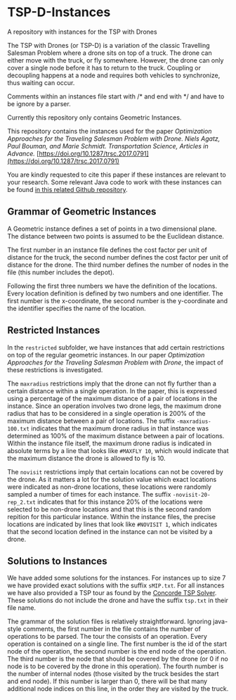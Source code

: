 # TSP-D-Instances
A repository with instances for the TSP with Drones

The TSP with Drones (or TSP-D) is a variation of the classic Travelling Salesman Problem where a drone sits on top of a truck. The drone can either move with the truck, or fly somewhere. However, the drone can only cover a single node before it has to return to the truck. Coupling or decoupling happens at a node and requires both vehicles to synchronize, thus waiting can occur. 

Comments within an instances file start with /\* and end with \*/ and have to be ignore by a parser.

Currently this repository only contains Geometric Instances.

This repository contains the instances used for the paper *Optimization Approaches for the Traveling Salesman Problem with Drone. Niels Agatz, Paul Bouman, and Marie Schmidt. Transportation Science, Articles in Advance.* [https://doi.org/10.1287/trsc.2017.0791](https://doi.org/10.1287/trsc.2017.0791)

You are kindly requested to cite this paper if these instances are relevant to your research. Some relevant Java code to work with these instances can be found [in this related Github repository](https://github.com/pcbouman-eur/Drones-TSP).

## Grammar of Geometric Instances
A Geometric instance defines a set of points in a two dimensional plane. The distance between two points is assumed to be the Euclidean distance.

The first number in an instance file defines the cost factor per unit of distance for the truck, the second number defines the cost factor per unit of distance for the drone. The third number defines the number of nodes in the file (this number includes the depot).

Following the first three numbers we have the definition of the locations. Every location definition is defined by two numbers and one identifier. The first number is the x-coordinate, the second number is the y-coordinate and the identifier specifies the name of the location.

## Restricted Instances
In the `restricted` subfolder, we have instances that add certain restrictions on top of the regular geometric instances. In our paper *Optimization Approaches for the Traveling Salesman Problem with Drone*, the impact of these restrictions is investigated.

The `maxradius` restrictions imply that the drone can not fly further than a certain distance within a single operation. In the paper, this is expressed using a percentage of the maximum distance of a pair of locations in the instance. Since an operation involves two drone legs, the maximum drone radius that has to be considered in a single operation is 200% of the maximum distance between a pair of locations. The suffix `-maxradius-100.txt` indicates that the maximum drone radius in that instance was determined as 100% of the maximum distance between a pair of locations. Within the instance file itself, the maximum drone radius is indicated in absolute terms by a line that looks like `#MAXFLY 10`, which would indicate that the maximum distance the drone is allowed to fly is 10.

The `novisit` restrictions imply that certain locations can not be covered by the drone. As it matters a lot for the solution value which exact locations were indicated as non-drone locations, these locations were randomly sampled a number of times for each instance. The suffix `-novisit-20-rep_2.txt` indicates that for this instance 20% of the locations were selected to be non-drone locations and that this is the second random repition for this particular instance. Within the instance files, the precise locations are indicated by lines that look like `#NOVISIT 1`, which indicates that the second location defined in the instance can not be visited by a drone.

## Solutions to Instances
We have added some solutions for the instances. For instances up to size 7 we have provided exact solutions with the suffix `sMIP.txt`. For all instances we have also provided a TSP tour as found by the [Concorde TSP Solver](http://www.math.uwaterloo.ca/tsp/concorde.html). These solutions do not include the drone and have the suffix `tsp.txt` in their file name.

The grammar of the solution files is relatively straightforward. Ignoring java-style comments, the first number in the file contains the number of operations to be parsed. The tour the consists of an operation. Every operation is contained on a single line. The first number is the id of the start node of the operation, the second number is the end node of the operation. The third number is the node that should be covered by the drone (or 0 if no node is to be covered by the drone in this operation). The fourth number is the number of internal nodes (those visited by the truck besides the start and end node). If this number is larger than 0, there will be that many additional node indices on this line, in the order they are visited by the truck.
